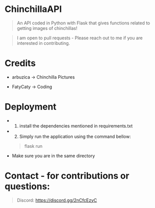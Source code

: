 # ChinchillaAPI
> An API coded in Python with Flask that gives functions related to getting images of chinchillas!

> I am open to pull requests - Please reach out to me if you are interested in contributing.
# Credits
- arbuzica -> Chinchilla Pictures

- FatyCaty -> Coding
# Deployment

- 1. install the dependencies mentioned in requirements.txt

- 2. Simply run the application using the command bellow:

  > flask run

- Make sure you are in the same directory

# Contact - for contributions or questions:
> Discord: https://discord.gg/2nCfcEzyC
